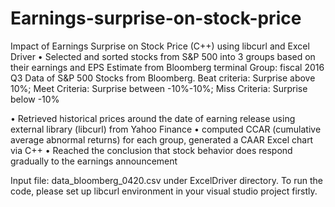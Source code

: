 # Earnings-surprise-on-stock-price
Impact of Earnings Surprise on Stock Price (C++) using libcurl and Excel Driver
•	Selected and sorted stocks from S&P 500 into 3 groups based on their earnings and EPS Estimate from Bloomberg terminal
Group: fiscal 2016 Q3 Data of S&P 500 Stocks from Bloomberg. Beat criteria: Surprise above 10%; Meet Criteria: Surprise between -10%-10%; Miss Criteria: Surprise below -10%

•	Retrieved historical prices around the date of earning release using external library (libcurl) from Yahoo Finance
•	computed CCAR (cumulative average abnormal returns) for each group, generated a CAAR Excel chart via C++
•	Reached the conclusion that stock behavior does respond gradually to the earnings announcement

Input file: data_bloomberg_0420.csv under ExcelDriver directory. To run the code, please set up libcurl environment in your visual studio project firstly.
